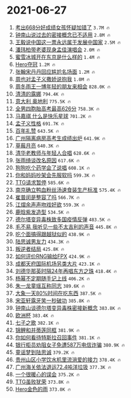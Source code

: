 # 2021-06-27

1. [考出668分好成绩女孩怀疑加错了](https://s.weibo.com/weibo?q=%23%E8%80%83%E5%87%BA668%E5%88%86%E5%A5%BD%E6%88%90%E7%BB%A9%E5%A5%B3%E5%AD%A9%E6%80%80%E7%96%91%E5%8A%A0%E9%94%99%E4%BA%86%23&Refer=top) `3.7M 🔥`
1. [钟南山说过去的密接概念已不适用](https://s.weibo.com/weibo?q=%23%E9%92%9F%E5%8D%97%E5%B1%B1%E8%AF%B4%E8%BF%87%E5%8E%BB%E7%9A%84%E5%AF%86%E6%8E%A5%E6%A6%82%E5%BF%B5%E5%B7%B2%E4%B8%8D%E9%80%82%E7%94%A8%23&Refer=top) `2.8M 🔥`
1. [王毅说中国这一票永远属于发展中国家](https://s.weibo.com/weibo?q=%23%E7%8E%8B%E6%AF%85%E8%AF%B4%E4%B8%AD%E5%9B%BD%E8%BF%99%E4%B8%80%E7%A5%A8%E6%B0%B8%E8%BF%9C%E5%B1%9E%E4%BA%8E%E5%8F%91%E5%B1%95%E4%B8%AD%E5%9B%BD%E5%AE%B6%23&Refer=top) `2.5M 🔥`
1. [潘玮柏带老婆现身孟佳演唱会](https://s.weibo.com/weibo?q=%23%E6%BD%98%E7%8E%AE%E6%9F%8F%E5%B8%A6%E8%80%81%E5%A9%86%E7%8E%B0%E8%BA%AB%E5%AD%9F%E4%BD%B3%E6%BC%94%E5%94%B1%E4%BC%9A%23&Refer=top) `2.0M 🔥`
1. [蜜雪冰城开在东京是什么样的](https://s.weibo.com/weibo?q=%23%E8%9C%9C%E9%9B%AA%E5%86%B0%E5%9F%8E%E5%BC%80%E5%9C%A8%E4%B8%9C%E4%BA%AC%E6%98%AF%E4%BB%80%E4%B9%88%E6%A0%B7%E7%9A%84%23&Refer=top) `1.4M 🔥`
1. [Hero夺冠](https://s.weibo.com/weibo?q=%23Hero%E5%A4%BA%E5%86%A0%23&Refer=top) `1.2M 🔥`
1. [张翰宋丹丹回应尴尬名场面](https://s.weibo.com/weibo?q=%23%E5%BC%A0%E7%BF%B0%E5%AE%8B%E4%B8%B9%E4%B8%B9%E5%9B%9E%E5%BA%94%E5%B0%B4%E5%B0%AC%E5%90%8D%E5%9C%BA%E9%9D%A2%23&Refer=top) `1.2M 🔥`
1. [周也对孟子义撒娇说抱我](https://s.weibo.com/weibo?q=%23%E5%91%A8%E4%B9%9F%E5%AF%B9%E5%AD%9F%E5%AD%90%E4%B9%89%E6%92%92%E5%A8%87%E8%AF%B4%E6%8A%B1%E6%88%91%23&Refer=top) `1.0M 🔥`
1. [周冬雨王一博年轻的朋友来相会](https://s.weibo.com/weibo?q=%23%E5%91%A8%E5%86%AC%E9%9B%A8%E7%8E%8B%E4%B8%80%E5%8D%9A%E5%B9%B4%E8%BD%BB%E7%9A%84%E6%9C%8B%E5%8F%8B%E6%9D%A5%E7%9B%B8%E4%BC%9A%23&Refer=top) `828.0K 🔥`
1. [清清的露娜](https://s.weibo.com/weibo?q=%23%E6%B8%85%E6%B8%85%E7%9A%84%E9%9C%B2%E5%A8%9C%23&Refer=top) `794.4K 🔥`
1. [意大利 奥地利](https://s.weibo.com/weibo?q=%E6%84%8F%E5%A4%A7%E5%88%A9%20%E5%A5%A5%E5%9C%B0%E5%88%A9&Refer=top) `775.5K 🔥`
1. [全男四胞胎高考最高626分](https://s.weibo.com/weibo?q=%23%E5%85%A8%E7%94%B7%E5%9B%9B%E8%83%9E%E8%83%8E%E9%AB%98%E8%80%83%E6%9C%80%E9%AB%98626%E5%88%86%23&Refer=top) `758.3K 🔥`
1. [马嘉祺 什么是快乐星球](https://s.weibo.com/weibo?q=%E9%A9%AC%E5%98%89%E7%A5%BA%20%E4%BB%80%E4%B9%88%E6%98%AF%E5%BF%AB%E4%B9%90%E6%98%9F%E7%90%83&Refer=top) `701.2K 🔥`
1. [孟子义性格](https://s.weibo.com/weibo?q=%23%E5%AD%9F%E5%AD%90%E4%B9%89%E6%80%A7%E6%A0%BC%23&Refer=top) `691.7K 🔥`
1. [百年礼赞](https://s.weibo.com/weibo?q=%23%E7%99%BE%E5%B9%B4%E7%A4%BC%E8%B5%9E%23&Refer=top) `643.5K 🔥`
1. [广州隔离病房高考生成绩出炉](https://s.weibo.com/weibo?q=%23%E5%B9%BF%E5%B7%9E%E9%9A%94%E7%A6%BB%E7%97%85%E6%88%BF%E9%AB%98%E8%80%83%E7%94%9F%E6%88%90%E7%BB%A9%E5%87%BA%E7%82%89%23&Refer=top) `641.9K 🔥`
1. [草莓月亮](https://s.weibo.com/weibo?q=%23%E8%8D%89%E8%8E%93%E6%9C%88%E4%BA%AE%23&Refer=top) `640.3K 🔥`
1. [清华老教师与年轻人合唱](https://s.weibo.com/weibo?q=%23%E6%B8%85%E5%8D%8E%E8%80%81%E6%95%99%E5%B8%88%E4%B8%8E%E5%B9%B4%E8%BD%BB%E4%BA%BA%E5%90%88%E5%94%B1%23&Refer=top) `628.6K 🔥`
1. [张雨绮谈改名原因](https://s.weibo.com/weibo?q=%23%E5%BC%A0%E9%9B%A8%E7%BB%AE%E8%B0%88%E6%94%B9%E5%90%8D%E5%8E%9F%E5%9B%A0%23&Refer=top) `617.6K 🔥`
1. [狗狗吃个药学会了说唱](https://s.weibo.com/weibo?q=%23%E7%8B%97%E7%8B%97%E5%90%83%E4%B8%AA%E8%8D%AF%E5%AD%A6%E4%BC%9A%E4%BA%86%E8%AF%B4%E5%94%B1%23&Refer=top) `608.1K 🔥`
1. [你和妈妈吵架会先服软吗](https://s.weibo.com/weibo?q=%23%E4%BD%A0%E5%92%8C%E5%A6%88%E5%A6%88%E5%90%B5%E6%9E%B6%E4%BC%9A%E5%85%88%E6%9C%8D%E8%BD%AF%E5%90%97%23&Refer=top) `599.3K 🔥`
1. [TTG请求暂停](https://s.weibo.com/weibo?q=%23TTG%E8%AF%B7%E6%B1%82%E6%9A%82%E5%81%9C%23&Refer=top) `585.6K 🔥`
1. [南京确立鸭血粉丝汤速食装生产标准](https://s.weibo.com/weibo?q=%23%E5%8D%97%E4%BA%AC%E7%A1%AE%E7%AB%8B%E9%B8%AD%E8%A1%80%E7%B2%89%E4%B8%9D%E6%B1%A4%E9%80%9F%E9%A3%9F%E8%A3%85%E7%94%9F%E4%BA%A7%E6%A0%87%E5%87%86%23&Refer=top) `575.4K 🔥`
1. [崔普闵是整容了吗](https://s.weibo.com/weibo?q=%23%E5%B4%94%E6%99%AE%E9%97%B5%E6%98%AF%E6%95%B4%E5%AE%B9%E4%BA%86%E5%90%97%23&Refer=top) `566.7K 🔥`
1. [江熠余声声吻戏好欲](https://s.weibo.com/weibo?q=%23%E6%B1%9F%E7%86%A0%E4%BD%99%E5%A3%B0%E5%A3%B0%E5%90%BB%E6%88%8F%E5%A5%BD%E6%AC%B2%23&Refer=top) `559.3K 🔥`
1. [鹿晗紫发造型](https://s.weibo.com/weibo?q=%23%E9%B9%BF%E6%99%97%E7%B4%AB%E5%8F%91%E9%80%A0%E5%9E%8B%23&Refer=top) `534.5K 🔥`
1. [德尔塔变异毒株致多国疫情反弹](https://s.weibo.com/weibo?q=%23%E5%BE%B7%E5%B0%94%E5%A1%94%E5%8F%98%E5%BC%82%E6%AF%92%E6%A0%AA%E8%87%B4%E5%A4%9A%E5%9B%BD%E7%96%AB%E6%83%85%E5%8F%8D%E5%BC%B9%23&Refer=top) `483.5K 🔥`
1. [毛不易 我听见一些不太吉利的声音](https://s.weibo.com/weibo?q=%E6%AF%9B%E4%B8%8D%E6%98%93%20%E6%88%91%E5%90%AC%E8%A7%81%E4%B8%80%E4%BA%9B%E4%B8%8D%E5%A4%AA%E5%90%89%E5%88%A9%E7%9A%84%E5%A3%B0%E9%9F%B3&Refer=top) `445.8K 🔥`
1. [吃个面搞得跟越狱似的](https://s.weibo.com/weibo?q=%23%E5%90%83%E4%B8%AA%E9%9D%A2%E6%90%9E%E5%BE%97%E8%B7%9F%E8%B6%8A%E7%8B%B1%E4%BC%BC%E7%9A%84%23&Refer=top) `438.9K 🔥`
1. [陆思诚男友力](https://s.weibo.com/weibo?q=%23%E9%99%86%E6%80%9D%E8%AF%9A%E7%94%B7%E5%8F%8B%E5%8A%9B%23&Refer=top) `434.3K 🔥`
1. [叛逆者结局](https://s.weibo.com/weibo?q=%23%E5%8F%9B%E9%80%86%E8%80%85%E7%BB%93%E5%B1%80%23&Refer=top) `425.8K 🔥`
1. [如何评价RNG输给FPX](https://s.weibo.com/weibo?q=%23%E5%A6%82%E4%BD%95%E8%AF%84%E4%BB%B7RNG%E8%BE%93%E7%BB%99FPX%23&Refer=top) `424.9K 🔥`
1. [成都天府国际机场另类大片](https://s.weibo.com/weibo?q=%23%E6%88%90%E9%83%BD%E5%A4%A9%E5%BA%9C%E5%9B%BD%E9%99%85%E6%9C%BA%E5%9C%BA%E5%8F%A6%E7%B1%BB%E5%A4%A7%E7%89%87%23&Refer=top) `423.1K 🔥`
1. [刘德华那英时隔24年再唱东方之珠](https://s.weibo.com/weibo?q=%23%E5%88%98%E5%BE%B7%E5%8D%8E%E9%82%A3%E8%8B%B1%E6%97%B6%E9%9A%9424%E5%B9%B4%E5%86%8D%E5%94%B1%E4%B8%9C%E6%96%B9%E4%B9%8B%E7%8F%A0%23&Refer=top) `418.4K 🔥`
1. [杨幂不定期随手记上线](https://s.weibo.com/weibo?q=%23%E6%9D%A8%E5%B9%82%E4%B8%8D%E5%AE%9A%E6%9C%9F%E9%9A%8F%E6%89%8B%E8%AE%B0%E4%B8%8A%E7%BA%BF%23&Refer=top) `406.2K 🔥`
1. [朱一龙童瑶互称同志](https://s.weibo.com/weibo?q=%23%E6%9C%B1%E4%B8%80%E9%BE%99%E7%AB%A5%E7%91%B6%E4%BA%92%E7%A7%B0%E5%90%8C%E5%BF%97%23&Refer=top) `389.6K 🔥`
1. [大象一天80%时间在吃东西](https://s.weibo.com/weibo?q=%23%E5%A4%A7%E8%B1%A1%E4%B8%80%E5%A4%A980%25%E6%97%B6%E9%97%B4%E5%9C%A8%E5%90%83%E4%B8%9C%E8%A5%BF%23&Refer=top) `387.5K 🔥`
1. [宋亚轩露牙笑一秒破功](https://s.weibo.com/weibo?q=%23%E5%AE%8B%E4%BA%9A%E8%BD%A9%E9%9C%B2%E7%89%99%E7%AC%91%E4%B8%80%E7%A7%92%E7%A0%B4%E5%8A%9F%23&Refer=top) `385.8K 🔥`
1. [钟南山谈德尔塔变异毒株密接新概念](https://s.weibo.com/weibo?q=%23%E9%92%9F%E5%8D%97%E5%B1%B1%E8%B0%88%E5%BE%B7%E5%B0%94%E5%A1%94%E5%8F%98%E5%BC%82%E6%AF%92%E6%A0%AA%E5%AF%86%E6%8E%A5%E6%96%B0%E6%A6%82%E5%BF%B5%23&Refer=top) `383.8K 🔥`
1. [欧洲杯](https://s.weibo.com/weibo?q=%E6%AC%A7%E6%B4%B2%E6%9D%AF&Refer=top) `383.4K 🔥`
1. [七子之歌](https://s.weibo.com/weibo?q=%23%E4%B8%83%E5%AD%90%E4%B9%8B%E6%AD%8C%23&Refer=top) `382.1K 🔥`
1. [锦鲤和并蒂莲同框](https://s.weibo.com/weibo?q=%23%E9%94%A6%E9%B2%A4%E5%92%8C%E5%B9%B6%E8%92%82%E8%8E%B2%E5%90%8C%E6%A1%86%23&Refer=top) `381.9K 🔥`
1. [你如何看待特斯拉召回事件](https://s.weibo.com/weibo?q=%23%E4%BD%A0%E5%A6%82%E4%BD%95%E7%9C%8B%E5%BE%85%E7%89%B9%E6%96%AF%E6%8B%89%E5%8F%AC%E5%9B%9E%E4%BA%8B%E4%BB%B6%23&Refer=top) `381.1K 🔥`
1. [银行柜员劝阻女子免遭587万电信诈骗](https://s.weibo.com/weibo?q=%23%E9%93%B6%E8%A1%8C%E6%9F%9C%E5%91%98%E5%8A%9D%E9%98%BB%E5%A5%B3%E5%AD%90%E5%85%8D%E9%81%AD587%E4%B8%87%E7%94%B5%E4%BF%A1%E8%AF%88%E9%AA%97%23&Refer=top) `380.9K 🔥`
1. [童谣梦到陆思诚](https://s.weibo.com/weibo?q=%23%E7%AB%A5%E8%B0%A3%E6%A2%A6%E5%88%B0%E9%99%86%E6%80%9D%E8%AF%9A%23&Refer=top) `379.2K 🔥`
1. [贵州山区小学饮水机里流淌爱的接力](https://s.weibo.com/weibo?q=%23%E8%B4%B5%E5%B7%9E%E5%B1%B1%E5%8C%BA%E5%B0%8F%E5%AD%A6%E9%A5%AE%E6%B0%B4%E6%9C%BA%E9%87%8C%E6%B5%81%E6%B7%8C%E7%88%B1%E7%9A%84%E6%8E%A5%E5%8A%9B%23&Refer=top) `378.4K 🔥`
1. [广州海关依法退运72.4吨洋垃圾](https://s.weibo.com/weibo?q=%23%E5%B9%BF%E5%B7%9E%E6%B5%B7%E5%85%B3%E4%BE%9D%E6%B3%95%E9%80%80%E8%BF%9072.4%E5%90%A8%E6%B4%8B%E5%9E%83%E5%9C%BE%23&Refer=top) `377.3K 🔥`
1. [一个很暖心的误会](https://s.weibo.com/weibo?q=%23%E4%B8%80%E4%B8%AA%E5%BE%88%E6%9A%96%E5%BF%83%E7%9A%84%E8%AF%AF%E4%BC%9A%23&Refer=top) `375.2K 🔥`
1. [TTG虽败犹荣](https://s.weibo.com/weibo?q=%23TTG%E8%99%BD%E8%B4%A5%E7%8A%B9%E8%8D%A3%23&Refer=top) `373.8K 🔥`
1. [Hero金色的雨](https://s.weibo.com/weibo?q=%23Hero%E9%87%91%E8%89%B2%E7%9A%84%E9%9B%A8%23&Refer=top) `373.0K 🔥`
